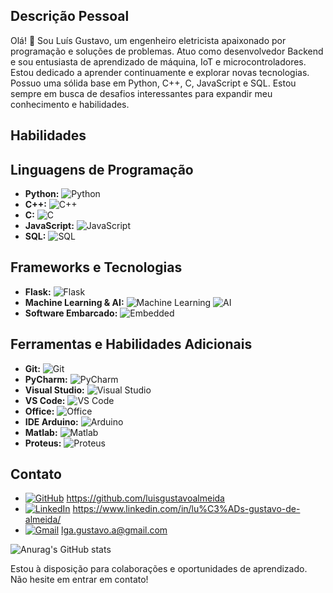 ## Descrição Pessoal

Olá! 👋 Sou Luís Gustavo, um engenheiro eletricista apaixonado por programação e soluções de problemas. Atuo como desenvolvedor Backend e sou entusiasta de aprendizado de máquina, IoT e microcontroladores. Estou dedicado a aprender continuamente e explorar novas tecnologias. Possuo uma sólida base em Python, C++, C, JavaScript e SQL. Estou sempre em busca de desafios interessantes para expandir meu conhecimento e habilidades.

## Habilidades

## Linguagens de Programação

- **Python:** ![Python](https://img.shields.io/badge/Python-3776AB?style=for-the-badge&logo=python&logoColor=white)
- **C++:** ![C++](https://img.shields.io/badge/C++-00599C?style=for-the-badge&logo=c%2B%2B&logoColor=white)
- **C:** ![C](https://img.shields.io/badge/C-A8B9CC?style=for-the-badge&logo=c&logoColor=white)
- **JavaScript:** ![JavaScript](https://img.shields.io/badge/JavaScript-F7DF1E?style=for-the-badge&logo=javascript&logoColor=black)
- **SQL:** ![SQL](https://img.shields.io/badge/SQL-4479A1?style=for-the-badge&logo=sql&logoColor=white)

## Frameworks e Tecnologias

- **Flask:** ![Flask](https://img.shields.io/badge/Flask-000000?style=for-the-badge&logo=flask&logoColor=white)
- **Machine Learning & AI:** ![Machine Learning](https://img.shields.io/badge/Machine%20Learning-FF6F61?style=for-the-badge&logo=machine-learning&logoColor=white) ![AI](https://img.shields.io/badge/AI-FF6F61?style=for-the-badge&logo=ai&logoColor=white)
- **Software Embarcado:** ![Embedded](https://img.shields.io/badge/Embedded-008C74?style=for-the-badge&logo=embedded&logoColor=white)

## Ferramentas e Habilidades Adicionais

- **Git:** ![Git](https://img.shields.io/badge/Git-F05032?style=for-the-badge&logo=git&logoColor=white)
- **PyCharm:** ![PyCharm](https://img.shields.io/badge/PyCharm-000000?style=for-the-badge&logo=pycharm&logoColor=white)
- **Visual Studio:** ![Visual Studio](https://img.shields.io/badge/Visual%20Studio-5C2D91?style=for-the-badge&logo=visual-studio&logoColor=white)
- **VS Code:** ![VS Code](https://img.shields.io/badge/VS%20Code-007ACC?style=for-the-badge&logo=visual-studio-code&logoColor=white)
- **Office:** ![Office](https://img.shields.io/badge/Office-D83B01?style=for-the-badge&logo=microsoft-office&logoColor=white)
- **IDE Arduino:** ![Arduino](https://img.shields.io/badge/Arduino-00979D?style=for-the-badge&logo=arduino&logoColor=white)
- **Matlab:** ![Matlab](https://img.shields.io/badge/Matlab-0076A8?style=for-the-badge&logo=mathworks&logoColor=white)
- **Proteus:** ![Proteus](https://img.shields.io/badge/Proteus-00ADEF?style=for-the-badge&logo=proteus&logoColor=white)


## Contato

- [![GitHub](https://img.shields.io/badge/GitHub-181717?style=for-the-badge&logo=github&logoColor=white)](https://github.com/luisgustavoalmeida) https://github.com/luisgustavoalmeida
- [![LinkedIn](https://img.shields.io/badge/LinkedIn-0077B5?style=for-the-badge&logo=linkedin&logoColor=white)](https://www.linkedin.com/in/lu%C3%ADs-gustavo-de-almeida/) https://www.linkedin.com/in/lu%C3%ADs-gustavo-de-almeida/
- [![Gmail](https://img.shields.io/badge/Gmail-D14836?style=for-the-badge&logo=gmail&logoColor=white)](mailto:lga.gustavo.a@gmail.com) lga.gustavo.a@gmail.com


![Anurag's GitHub stats](https://github-readme-stats.vercel.app/api?username=anuraghazra&show_icons=true&theme=radical)



Estou à disposição para colaborações e oportunidades de aprendizado. Não hesite em entrar em contato!
